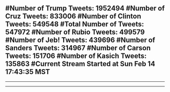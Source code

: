 #Number of Trump Tweets: 1952494
#Number of Cruz Tweets: 833006
#Number of Clinton Tweets: 549548
#Total Number of Tweets: 547972 
#Number of Rubio Tweets: 499579
#Number of Jeb! Tweets: 439696
#Number of Sanders Tweets: 314967
#Number of Carson Tweets: 151706
#Number of Kasich Tweets: 135863
#Current Stream Started at Sun Feb 14 17:43:35 MST
---
---
---
